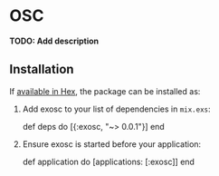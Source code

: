 # OSC

**TODO: Add description**

## Installation

If [available in Hex](https://hex.pm/docs/publish), the package can be installed as:

  1. Add exosc to your list of dependencies in `mix.exs`:

        def deps do
          [{:exosc, "~> 0.0.1"}]
        end

  2. Ensure exosc is started before your application:

        def application do
          [applications: [:exosc]]
        end
